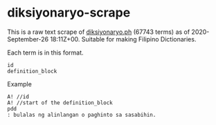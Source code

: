 # diksiyonaryo-scrape
This is a raw text scrape of [diksiyonaryo.ph](https://diksiyonaryo.ph) (67743 terms) as of 2020-September-26 18:11Z+00. Suitable for making Filipino Dictionaries.

Each term is in this format.
```
id
definition_block
```

Example
```
A! //id
A! //start of the definition_block
pdd
: bulalas ng alinlangan o paghinto sa sasabihin.
```
